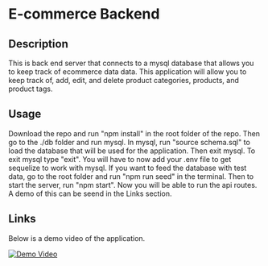 # E-commerce Backend

## Description
This is back end server that connects to a mysql database that allows you to keep track of ecommerce data data. This application will allow you to keep track of, add, edit, and delete product categories, products, and product tags.

## Usage
Download the repo and run "npm install" in the root folder of the repo. Then go to the ./db folder and run mysql. In mysql, run "source schema.sql" to load the database that will be used for the application. Then exit mysql. To exit mysql type "exit". You will have to now add your .env file to get sequelize to work with mysql. If you want to feed the database with test data, go to the root folder and run "npm run seed" in the terminal. Then to start the server, run "npm start". Now you will be able to run the api routes. A demo of this can be seend in the Links section.

## Links
Below is a demo video of the application.

[![Demo Video](https://img.youtube.com/vi/G9G63UUqnUI/0.jpg)](https://youtu.be/G9G63UUqnUI)